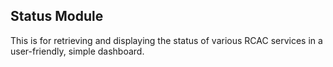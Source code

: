 ## Status Module

This is for retrieving and displaying the status of various RCAC services in a user-friendly, simple dashboard.
